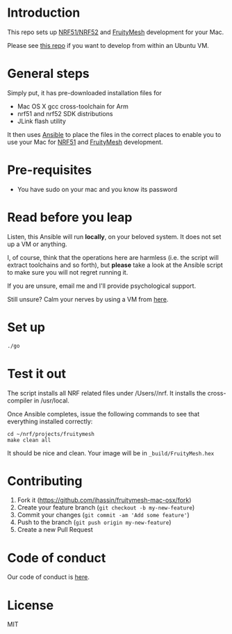# Introduction

This repo sets up [NRF51/NRF52](https://github.com/NordicSemiconductor) and [FruityMesh](https://github.com/mwaylabs/fruitymesh) development for your Mac.

Please see [this repo](https://github.com/ihassin/fruitymesh-ubuntu-vm) if you want to develop from within an Ubuntu VM.

# General steps

Simply put, it has pre-downloaded installation files for
* Mac OS X gcc cross-toolchain for Arm
* nrf51 and nrf52 SDK distributions
* JLink flash utility

It then uses [Ansible](http://www.ansible.com) to place the files in the correct places to enable you to use your Mac for [NRF51](https://github.com/NordicSemiconductor) and [FruityMesh](https://github.com/mwaylabs/fruitymesh) development.
 
# Pre-requisites

* You have sudo on your mac and you know its password

# Read before you leap

Listen, this Ansible will run __locally__, on your beloved system. It does not set up a VM or anything.

I, of course, think that the operations here are harmless (i.e. the script will extract toolchains and so forth), but __please__ take a look at the Ansible script to make sure you will not regret running it.

If you are unsure, email me and I'll provide psychological support.

Still unsure? Calm your nerves by using a VM from [here](https://github.com/ihassin/fruitymesh-ubuntu-vm).

# Set up

```bash
./go
```

# Test it out

The script installs all NRF related files under /Users/<you>/nrf.
It installs the cross-compiler in /usr/local.

Once Ansible completes, issue the following commands to see that everything installed correctly:

```
cd ~/nrf/projects/fruitymesh
make clean all
```

It should be nice and clean. Your image will be in ```_build/FruityMesh.hex```

# Contributing

1. Fork it (https://github.com/ihassin/fruitymesh-mac-osx/fork)
2. Create your feature branch (`git checkout -b my-new-feature`)
3. Commit your changes (`git commit -am 'Add some feature'`)
4. Push to the branch (`git push origin my-new-feature`)
5. Create a new Pull Request

# Code of conduct

Our code of conduct is [here](https://github.com/ihassin/fruitymesh-mac-osx/blob/master/code_of_conduct.md).

# License

MIT
